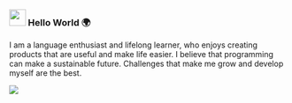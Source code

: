 ### <img src="https://raw.githubusercontent.com/MartinHeinz/MartinHeinz/master/wave.gif" width="30px"> Hello World 🌍 

I am a language enthusiast and lifelong learner, who enjoys creating products that are useful and make life easier. 
I believe that programming can make a sustainable future. Challenges that make me grow and develop myself are the best.




![](https://img.shields.io/badge/<BACKEND>-<Node.js/Express>-informational?style=flat&logo=data:image/svg%2bxml;base64,<BASE64_DATA>)
